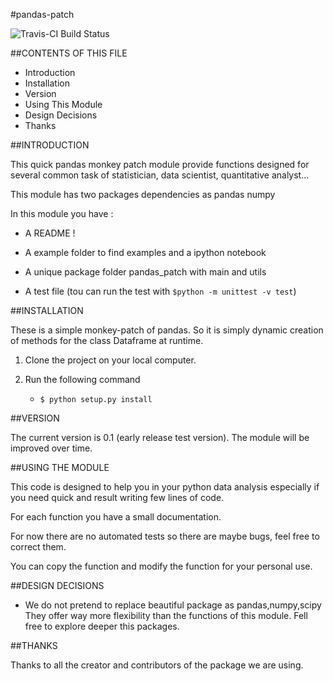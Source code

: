 #pandas-patch


![Travis-CI Build Status](https://travis-ci.org/ericfourrier/pandas-patch.svg?branch=master)

##CONTENTS OF THIS FILE


 * Introduction
 * Installation
 * Version 
 * Using This Module
 * Design Decisions
 * Thanks


##INTRODUCTION


This quick pandas monkey patch module provide functions designed for several common task of 
statistician, data scientist, quantitative analyst...

This module has two packages dependencies as pandas numpy 

In this module you have :

 * A README !

 * A example folder to find examples and a ipython notebook

 * A unique package folder pandas_patch with main and utils 

 * A test file (tou can run the test with `$python -m unittest -v test`)

##INSTALLATION


These is a simple monkey-patch of pandas. So it is simply dynamic 
creation of methods for the class Dataframe at runtime.

 1. Clone the project on your local computer.

 2. Run the following command 

 	* `$ python setup.py install`

##VERSION


The current version is 0.1 (early release test version).
The module will be improved over time.


##USING THE MODULE


This code is designed to help you in your python data analysis especially
if you need quick and result writing few lines of code.

For each function you have a small documentation.

For now there are no automated tests so there are maybe bugs, feel free to correct them.

You can copy the function and modify the function for your personal use.


##DESIGN DECISIONS


 * We do not pretend to replace beautiful package as pandas,numpy,scipy
 They offer way more flexibility than the functions of this module. Fell free 
 to explore deeper this packages.


##THANKS 


Thanks to all the creator and contributors of the package we are using.

